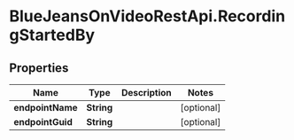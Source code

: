 # BlueJeansOnVideoRestApi.RecordingStartedBy

## Properties
Name | Type | Description | Notes
------------ | ------------- | ------------- | -------------
**endpointName** | **String** |  | [optional] 
**endpointGuid** | **String** |  | [optional] 


